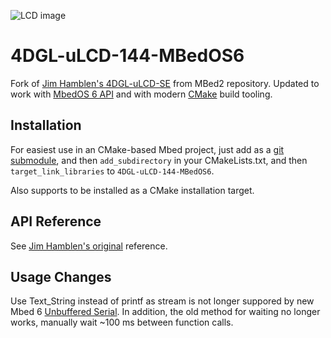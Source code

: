 ![LCD image](https://os.mbed.com/media/uploads/4180_1/8185.png)

# 4DGL-uLCD-144-MBedOS6

Fork of [Jim Hamblen's 4DGL-uLCD-SE](https://os.mbed.com/users/4180_1/code/4DGL-uLCD-SE/) from MBed2 repository.
Updated to work with [MbedOS 6 API](https://os.mbed.com/docs/mbed-os/v6.16/introduction/index.html) and with modern [CMake](https://cmake.org/cmake/help/latest/index.html) build tooling.

## Installation

For easiest use in an CMake-based Mbed project, just add as a [git submodule](https://git-scm.com/book/en/v2/Git-Tools-Submodules), and then `add_subdirectory` in your CMakeLists.txt, and then `target_link_libraries` to `4DGL-uLCD-144-MBedOS6`.

Also supports to be installed as a CMake installation target.

## API Reference

See [Jim Hamblen's original](https://os.mbed.com/users/4180_1/notebook/ulcd-144-g2-128-by-128-color-lcd/) reference.

## Usage Changes

Use Text_String instead of printf as stream is not longer suppored by new Mbed 6 [Unbuffered Serial](https://os.mbed.com/docs/mbed-os/v6.16/apis/unbufferedserial.html). In addition, the old method for waiting no longer works, manually wait ~100 ms between function calls.